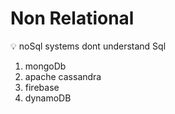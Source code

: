 # Non Relational

<aside>
💡 noSql systems dont understand Sql

</aside>

1. mongoDb
2. apache cassandra
3. firebase
4. dynamoDB